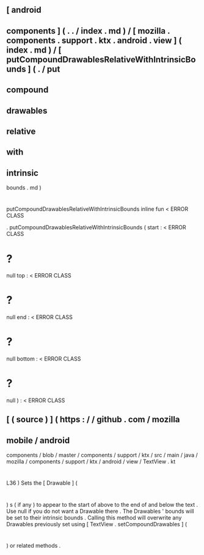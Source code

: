 [
android
-
components
]
(
.
.
/
index
.
md
)
/
[
mozilla
.
components
.
support
.
ktx
.
android
.
view
]
(
index
.
md
)
/
[
putCompoundDrawablesRelativeWithIntrinsicBounds
]
(
.
/
put
-
compound
-
drawables
-
relative
-
with
-
intrinsic
-
bounds
.
md
)
#
putCompoundDrawablesRelativeWithIntrinsicBounds
inline
fun
<
ERROR
CLASS
>
.
putCompoundDrawablesRelativeWithIntrinsicBounds
(
start
:
<
ERROR
CLASS
>
?
=
null
top
:
<
ERROR
CLASS
>
?
=
null
end
:
<
ERROR
CLASS
>
?
=
null
bottom
:
<
ERROR
CLASS
>
?
=
null
)
:
<
ERROR
CLASS
>
[
(
source
)
]
(
https
:
/
/
github
.
com
/
mozilla
-
mobile
/
android
-
components
/
blob
/
master
/
components
/
support
/
ktx
/
src
/
main
/
java
/
mozilla
/
components
/
support
/
ktx
/
android
/
view
/
TextView
.
kt
#
L36
)
Sets
the
[
Drawable
]
(
#
)
s
(
if
any
)
to
appear
to
the
start
of
above
to
the
end
of
and
below
the
text
.
Use
null
if
you
do
not
want
a
Drawable
there
.
The
Drawables
'
bounds
will
be
set
to
their
intrinsic
bounds
.
Calling
this
method
will
overwrite
any
Drawables
previously
set
using
[
TextView
.
setCompoundDrawables
]
(
#
)
or
related
methods
.
